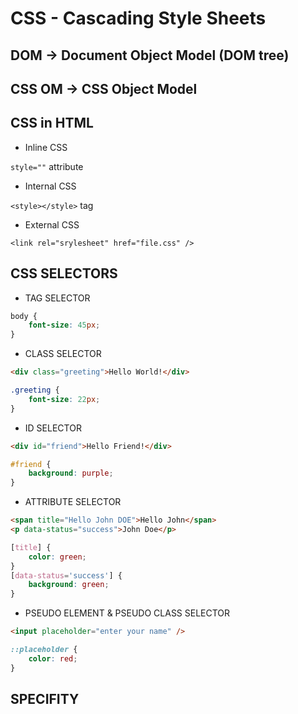 # CSS - Cascading Style Sheets

## DOM -> Document Object Model (DOM tree)

## CSS OM -> CSS Object Model

## CSS in HTML

- Inline CSS

`style=""` attribute

- Internal CSS

`<style></style>` tag

- External CSS

`<link rel="srylesheet" href="file.css" />`

## CSS SELECTORS

- TAG SELECTOR

```css
body {
	font-size: 45px;
}
```

- CLASS SELECTOR

```html
<div class="greeting">Hello World!</div>
```

```css
.greeting {
	font-size: 22px;
}
```

- ID SELECTOR

```html
<div id="friend">Hello Friend!</div>
```

```css
#friend {
	background: purple;
}
```

- ATTRIBUTE SELECTOR

```html
<span title="Hello John DOE">Hello John</span>
<p data-status="success">John Doe</p>
```

```css
[title] {
	color: green;
}
[data-status='success'] {
	background: green;
}
```

- PSEUDO ELEMENT & PSEUDO CLASS SELECTOR

```html
<input placeholder="enter your name" />
```

```css
::placeholder {
	color: red;
}
```

## SPECIFITY
